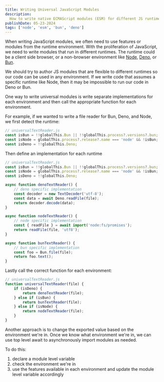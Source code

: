 ```yaml
---
title: Writing Universal JavaScript Modules
description:
  How to write native ECMAScript modules (ESM) for different JS runtimes.
publishDate: 05-23-2024
tags: ['node', 'esm', 'bun', 'deno']
---
```


When writing JavaScript modules, we often need to use features or modules from
the runtime environment. With the proliferation of JavaScript, we need to write
modules that run in different runtimes. The runtime could be a client side
browser, or a non-browser environment like [Node](https://nodejs.org/),
[Deno](https://deno.com/), or [Bun](https://bun.sh/).

We should try to author JS modules that are flexible to different runtimes so
our code can be used in any environment. If we write code that assumes a
specific runtime like Node, then it may be impossible to run our code in Deno or
Bun.

One way to write universal modules is write separate implementations for each
environment and then call the appropriate function for each environment.

For example, if we wanted to write a file reader for Bun, Deno, and Node, we
first detect the runtime:

```js
// universalTextReader.js
const isBun = !!globalThis.Bun || !!globalThis.process?.versions?.bun;
const isNode = globalThis.process?.release?.name === 'node' && !isBun;
const isDeno = !!globalThis.Deno;
```

Then define an implementation for each runtime

```js
// universalTextReader.js
const isBun = !!globalThis.Bun || !!globalThis.process?.versions?.bun;
const isNode = globalThis.process?.release?.name === 'node' && !isBun;
const isDeno = !!globalThis.Deno;

async function denoTextReader() {
	// deno specific implementation
	const decoder = new TextDecoder('utf-8');
	const data = await Deno.readFile(file);
	return decoder.decode(data);
}

async function nodeTextReader() {
	// node specific implementation
	const { readFile } = await import('node:fs/promises');
	return readFile(file, 'utf8');
}

async function bunTextReader() {
	// bun specific implementation
	const foo = Bun.file(file);
	return foo.text();
}
```

Lastly call the correct function for each environment:

```js
// universalTextReader.js
function universalTextReader(file) {
	if (isDeno) {
		return denoTextReader(file);
	} else if (isBun) {
		return bunTextReader(file);
	} else if (isNode) {
		return nodeTextReader(file);
	}
}
```

Another approach is to change the exported value based on the environment we're
in. Once we know what environment we're in, we can use top level await to
asynchronously import modules as needed.

To do this:

1. declare a module level variable
2. check the environment we're in
3. use the features available in each environment and update the module level
   variable accordingly
